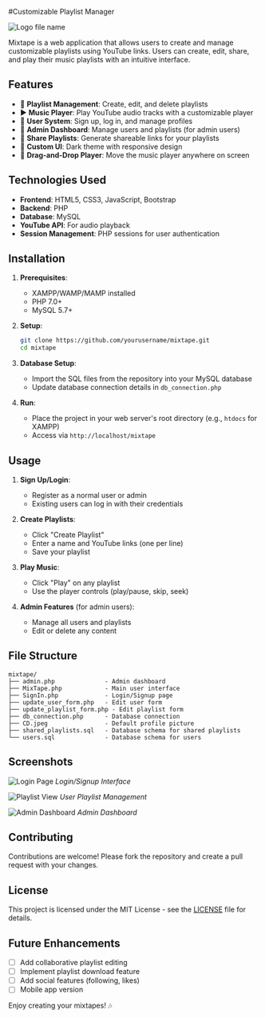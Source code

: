 #Customizable Playlist Manager

![Logo file name](CD.jpeg)

Mixtape is a web application that allows users to create and manage customizable playlists using YouTube links. Users can create, edit, share, and play their music playlists with an intuitive interface.

## Features

- 🎵 **Playlist Management**: Create, edit, and delete playlists
- ▶️ **Music Player**: Play YouTube audio tracks with a customizable player
- 👥 **User System**: Sign up, log in, and manage profiles
- 👑 **Admin Dashboard**: Manage users and playlists (for admin users)
- 🔗 **Share Playlists**: Generate shareable links for your playlists
- 🎨 **Custom UI**: Dark theme with responsive design
- 📱 **Drag-and-Drop Player**: Move the music player anywhere on screen

## Technologies Used

- **Frontend**: HTML5, CSS3, JavaScript, Bootstrap
- **Backend**: PHP
- **Database**: MySQL
- **YouTube API**: For audio playback
- **Session Management**: PHP sessions for user authentication

## Installation

1. **Prerequisites**:
   - XAMPP/WAMP/MAMP installed
   - PHP 7.0+ 
   - MySQL 5.7+

2. **Setup**:
   ```bash
   git clone https://github.com/yourusername/mixtape.git
   cd mixtape
   ```

3. **Database Setup**:
   - Import the SQL files from the repository into your MySQL database
   - Update database connection details in `db_connection.php`

4. **Run**:
   - Place the project in your web server's root directory (e.g., `htdocs` for XAMPP)
   - Access via `http://localhost/mixtape`

## Usage

1. **Sign Up/Login**:
   - Register as a normal user or admin
   - Existing users can log in with their credentials

2. **Create Playlists**:
   - Click "Create Playlist"
   - Enter a name and YouTube links (one per line)
   - Save your playlist

3. **Play Music**:
   - Click "Play" on any playlist
   - Use the player controls (play/pause, skip, seek)

4. **Admin Features** (for admin users):
   - Manage all users and playlists
   - Edit or delete any content

## File Structure

```
mixtape/
├── admin.php              - Admin dashboard
├── MixTape.php            - Main user interface
├── SignIn.php             - Login/Signup page
├── update_user_form.php   - Edit user form
├── update_playlist_form.php - Edit playlist form
├── db_connection.php      - Database connection
├── CD.jpeg                - Default profile picture
├── shared_playlists.sql   - Database schema for shared playlists
└── users.sql              - Database schema for users
```

## Screenshots

![Login Page](screenshots/login.png)
*Login/Signup Interface*

![Playlist View](screenshots/playlists.png)
*User Playlist Management*

![Admin Dashboard](screenshots/admin.png)
*Admin Dashboard*

## Contributing

Contributions are welcome! Please fork the repository and create a pull request with your changes.

## License

This project is licensed under the MIT License - see the [LICENSE](LICENSE) file for details.

## Future Enhancements

- [ ] Add collaborative playlist editing
- [ ] Implement playlist download feature
- [ ] Add social features (following, likes)
- [ ] Mobile app version

Enjoy creating your mixtapes! 🎶
